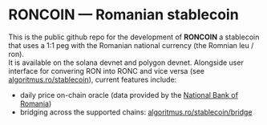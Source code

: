 # RONCOIN — Romanian stablecoin

This is the public github repo for the development of **RONCOIN** a stablecoin that uses a 1:1 peg with the Romanian national currency (the Romnian leu / ron). \
It is available on the solana devnet and polygon devnet. Alongside user interface for convering RON into RONC and vice versa (see [algoritmus.ro/stablecoin](https://http://algoritmus.ro/stablecoin)), current features include:
- daily price on-chain oracle (data provided by the [National Bank of Romania](https://cursbnr.ro))
- bridging across the supported chains: [algoritmus.ro/stablecoin/bridge](https://algoritmus.ro/stablecoin/bridge)
